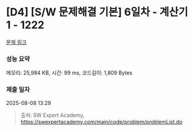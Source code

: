 # [D4] [S/W 문제해결 기본] 6일차 - 계산기1 - 1222 

[문제 링크](https://swexpertacademy.com/main/code/problem/problemDetail.do?contestProbId=AV14mbSaAEwCFAYD) 

### 성능 요약

메모리: 25,984 KB, 시간: 99 ms, 코드길이: 1,809 Bytes

### 제출 일자

2025-08-08 13:29



> 출처: SW Expert Academy, https://swexpertacademy.com/main/code/problem/problemList.do